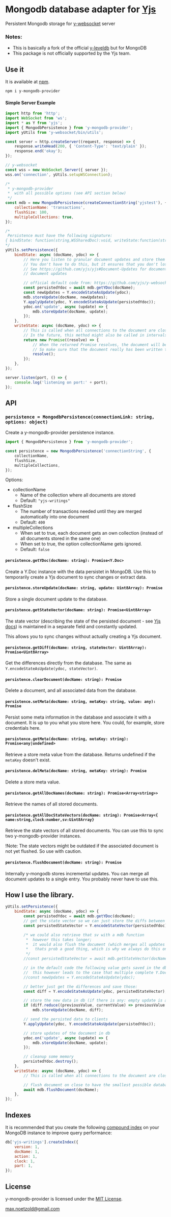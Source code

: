# Mongodb database adapter for [Yjs](https://github.com/yjs/yjs)

Persistent Mongodb storage for [y-websocket](https://github.com/yjs/y-websocket) server

### Notes:

- This is basically a fork of the official [y-leveldb](https://github.com/yjs/y-leveldb) but for MongoDB
- This package is not officially supported by the Yjs team.

## Use it

It is available at [npm](https://www.npmjs.com/package/y-mongodb-provider).

```sh
npm i y-mongodb-provider
```

#### Simple Server Example

```js
import http from 'http';
import WebSocket from 'ws';
import * as Y from 'yjs';
import { MongodbPersistence } from 'y-mongodb-provider';
import yUtils from 'y-websocket/bin/utils';

const server = http.createServer((request, response) => {
	response.writeHead(200, { 'Content-Type': 'text/plain' });
	response.end('okay');
});

// y-websocket
const wss = new WebSocket.Server({ server });
wss.on('connection', yUtils.setupWSConnection);

/*
 * y-mongodb-provider
 *  with all possible options (see API section below)
 */
const mdb = new MongodbPersistence(createConnectionString('yjstest'), {
	collectionName: 'transactions',
	flushSize: 100,
	multipleCollections: true,
});

/*
 Persistence must have the following signature:
{ bindState: function(string,WSSharedDoc):void, writeState:function(string,WSSharedDoc):Promise }
*/
yUtils.setPersistence({
	bindState: async (docName, ydoc) => {
		// Here you listen to granular document updates and store them in the database
		// You don't have to do this, but it ensures that you don't lose content when the server crashes
		// See https://github.com/yjs/yjs#Document-Updates for documentation on how to encode
		// document updates

		// official default code from: https://github.com/yjs/y-websocket/blob/37887badc1f00326855a29fc6b9197745866c3aa/bin/utils.js#L36
		const persistedYdoc = await mdb.getYDoc(docName);
		const newUpdates = Y.encodeStateAsUpdate(ydoc);
		mdb.storeUpdate(docName, newUpdates);
		Y.applyUpdate(ydoc, Y.encodeStateAsUpdate(persistedYdoc));
		ydoc.on('update', async (update) => {
			mdb.storeUpdate(docName, update);
		});
	},
	writeState: async (docName, ydoc) => {
		// This is called when all connections to the document are closed.
		// In the future, this method might also be called in intervals or after a certain number of updates.
		return new Promise((resolve) => {
			// When the returned Promise resolves, the document will be destroyed.
			// So make sure that the document really has been written to the database.
			resolve();
		});
	},
});

server.listen(port, () => {
	console.log('listening on port:' + port);
});
```

## API

### `persistence = MongodbPersistence(connectionLink: string, options: object)`

Create a y-mongodb-provider persistence instance.

```js
import { MongodbPersistence } from 'y-mongodb-provider';

const persistence = new MongodbPersistence('connectionString', {
	collectionName,
	flushSize,
	multipleCollections,
});
```

Options:

- collectionName
  - Name of the collection where all documents are stored
  - Default: `"yjs-writings"`
- flushSize
  - The number of transactions needed until they are merged automatically into one document
  - Default: `400`
- multipleCollections
  - When set to true, each document gets an own collection (instead of all documents stored in the same one)
  - When set to true, the option collectionName gets ignored.
  - Default: `false`

#### `persistence.getYDoc(docName: string): Promise<Y.Doc>`

Create a Y.Doc instance with the data persistet in MongoDB. Use this to
temporarily create a Yjs document to sync changes or extract data.

#### `persistence.storeUpdate(docName: string, update: Uint8Array): Promise`

Store a single document update to the database.

#### `persistence.getStateVector(docName: string): Promise<Uint8Array>`

The state vector (describing the state of the persisted document - see
[Yjs docs](https://github.com/yjs/yjs#Document-Updates)) is maintained in a separate
field and constantly updated.

This allows you to sync changes without actually creating a Yjs document.

#### `persistence.getDiff(docName: string, stateVector: Uint8Array): Promise<Uint8Array>`

Get the differences directly from the database. The same as
`Y.encodeStateAsUpdate(ydoc, stateVector)`.

#### `persistence.clearDocument(docName: string): Promise`

Delete a document, and all associated data from the database.

#### `persistence.setMeta(docName: string, metaKey: string, value: any): Promise`

Persist some meta information in the database and associate it with a document.
It is up to you what you store here. You could, for example, store credentials
here.

#### `persistence.getMeta(docName: string, metaKey: string): Promise<any|undefined>`

Retrieve a store meta value from the database. Returns undefined if the
`metaKey` doesn't exist.

#### `persistence.delMeta(docName: string, metaKey: string): Promise`

Delete a store meta value.

#### `persistence.getAllDocNames(docName: string): Promise<Array<string>>`

Retrieve the names of all stored documents.

#### `persistence.getAllDocStateVectors(docName: string): Promise<Array<{ name:string,clock:number,sv:Uint8Array}`

Retrieve the state vectors of all stored documents. You can use this to sync
two y-mongodb-provider instances.

!Note: The state vectors might be outdated if the associated document is not
yet flushed. So use with caution.

#### `persistence.flushDocument(docName: string): Promise`

Internally y-mongodb stores incremental updates. You can merge all document
updates to a single entry. You probably never have to use this.

## How I use the library.

```js
yUtils.setPersistence({
	bindState: async (docName, ydoc) => {
		const persistedYdoc = await mdb.getYDoc(docName);
		// get the state vector so we can just store the diffs between client and server
		const persistedStateVector = Y.encodeStateVector(persistedYdoc);

		/* we could also retrieve that sv with a mdb function
		 *  however this takes longer;
		 *  it would also flush the document (which merges all updates into one)
		 *   thats prob a good thing, which is why we always do this on document close (see writeState)
		 */
		//const persistedStateVector = await mdb.getStateVector(docName);

		// in the default code the following value gets saved in the db
		//  this however leads to the case that multiple complete Y.Docs are saved in the db (https://github.com/fadiquader/y-mongodb/issues/7)
		//const newUpdates = Y.encodeStateAsUpdate(ydoc);

		// better just get the differences and save those:
		const diff = Y.encodeStateAsUpdate(ydoc, persistedStateVector);

		// store the new data in db (if there is any: empty update is an array of 0s)
		if (diff.reduce((previousValue, currentValue) => previousValue + currentValue, 0) > 0)
			mdb.storeUpdate(docName, diff);

		// send the persisted data to clients
		Y.applyUpdate(ydoc, Y.encodeStateAsUpdate(persistedYdoc));

		// store updates of the document in db
		ydoc.on('update', async (update) => {
			mdb.storeUpdate(docName, update);
		});

		// cleanup some memory
		persistedYdoc.destroy();
	},
	writeState: async (docName, ydoc) => {
		// This is called when all connections to the document are closed.

		// flush document on close to have the smallest possible database
		await mdb.flushDocument(docName);
	},
});
```

## Indexes

It is recommended that you create the following [compound index](https://www.mongodb.com/docs/manual/core/indexes/index-types/index-compound/) on your MongoDB instance to improve query performance:

```js
db['yjs-writings'].createIndex({
	version: 1,
	docName: 1,
	action: 1,
	clock: 1,
	part: 1,
});
```

## License

y-mongodb-provider is licensed under the [MIT License](./LICENSE).

<max.noetzold@gmail.com>
